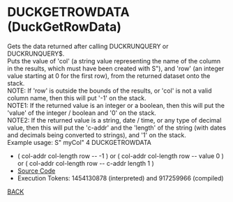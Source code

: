 # DUCKGETROWDATA &emsp; (DuckGetRowData)
Gets the data returned after calling DUCKRUNQUERY or DUCKRUNQUERY$.<br/>Puts the value of 'col' (a string value representing the name of the column in the results, which must have been created with S"), and 'row' (an integer value starting at 0 for the first row), from the returned dataset onto the stack.<br/>NOTE: If 'row' is outside the bounds of the results, or 'col' is not a valid column name, then this will put '-1' on the stack.<br/>NOTE1: If the returned value is an integer or a boolean, then this will put the 'value' of the integer / boolean and '0' on the stack.<br/>NOTE2: If the returned value is a string, date / time, or any type of decimal value, then this will put the 'c-addr' and the 'length' of the string (with dates and decimals being converted to strings), and '1' on the stack.<br/>Example usage: S" myCol" 4 DUCKGETROWDATA
* ( col-addr col-length row -- -1 ) or ( col-addr col-length row -- value 0 ) or ( col-addr col-length row -- c-addr length 1 )
* [Source Code](../words/duckdb/DuckGetRowData.cs)
* Execution Tokens: 1454130878 (interpreted) and 917259966 (compiled)


[BACK](builtins.md#DuckGetRowData)
